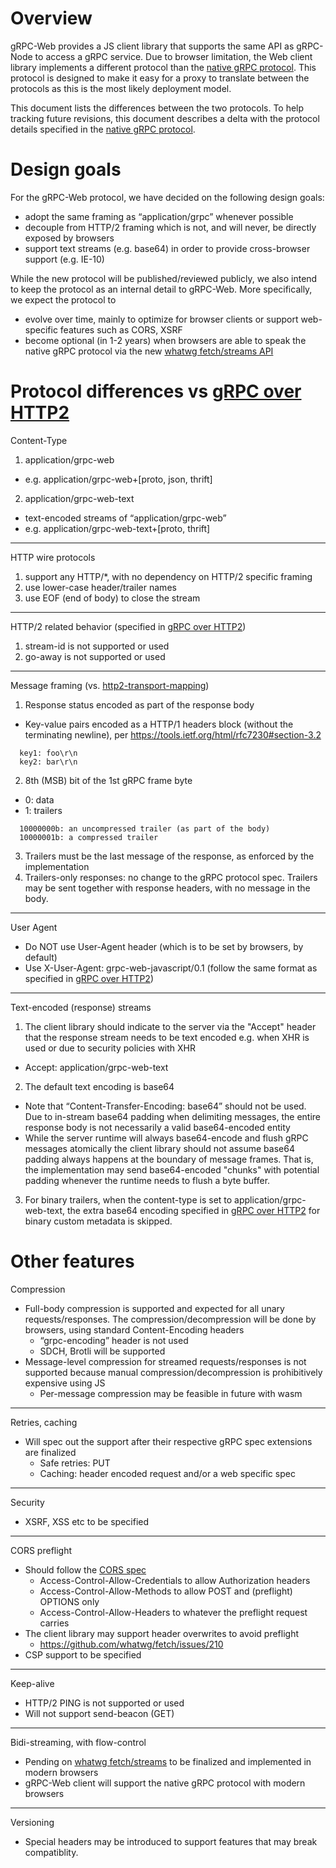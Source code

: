 # Overview

gRPC-Web provides a JS client library that supports the same API
as gRPC-Node to access a gRPC service. Due to browser limitation,
the Web client library implements a different protocol than the
[native gRPC protocol](http://www.grpc.io/docs/guides/wire.html).
This protocol is designed to make it easy for a proxy to translate
between the protocols as this is the most likely deployment model.

This document lists the differences between the two protocols.
To help tracking future revisions, this document describes a delta
with the protocol details specified in the
[native gRPC protocol](http://www.grpc.io/docs/guides/wire.html).

# Design goals

For the gRPC-Web protocol, we have decided on the following design goals:

* adopt the same framing as “application/grpc” whenever possible
* decouple from HTTP/2 framing which is not, and will never, be directly
exposed by browsers
* support text streams (e.g. base64) in order to provide cross-browser
support (e.g. IE-10)

While the new protocol will be published/reviewed publicly, we also
intend to keep the protocol as an internal detail to gRPC-Web.
More specifically, we expect the protocol to

* evolve over time, mainly to optimize for browser clients or support
web-specific features such as CORS, XSRF
* become optional (in 1-2 years) when browsers are able to speak the native
gRPC protocol via the new [whatwg fetch/streams API](https://github.com/whatwg/fetch)

# Protocol differences vs [gRPC over HTTP2](http://www.grpc.io/docs/guides/wire.html)

Content-Type

1. application/grpc-web
  * e.g. application/grpc-web+[proto, json, thrift]
2. application/grpc-web-text
  * text-encoded streams of “application/grpc-web”
  * e.g. application/grpc-web-text+[proto, thrift]

---

HTTP wire protocols

1. support any HTTP/*, with no dependency on HTTP/2 specific framing
2. use lower-case header/trailer names
3. use EOF (end of body) to close the stream

---

HTTP/2 related behavior (specified in [gRPC over HTTP2](http://www.grpc.io/docs/guides/wire.html))

1. stream-id is not supported or used
2. go-away is not supported or used

---

Message framing (vs. [http2-transport-mapping](http://www.grpc.io/docs/guides/wire.html#http2-transport-mapping))

1. Response status encoded as part of the response body
  * Key-value pairs encoded as a HTTP/1 headers block (without the terminating newline), per https://tools.ietf.org/html/rfc7230#section-3.2
  ```
    key1: foo\r\n
    key2: bar\r\n
  ```
2. 8th (MSB) bit of the 1st gRPC frame byte
  * 0: data
  * 1: trailers
  ```
    10000000b: an uncompressed trailer (as part of the body)
    10000001b: a compressed trailer
  ```
3. Trailers must be the last message of the response, as enforced
by the implementation
4. Trailers-only responses: no change to the gRPC protocol spec.
Trailers may be sent together with response headers, with no message
in the body.

---

User Agent

* Do NOT use User-Agent header (which is to be set by browsers, by default)
* Use X-User-Agent: grpc-web-javascript/0.1 (follow the same format as specified in [gRPC over HTTP2](http://www.grpc.io/docs/guides/wire.html))

---

Text-encoded (response) streams

1. The client library should indicate to the server via the "Accept" header that
the response stream needs to be text encoded e.g. when XHR is used or due
to security policies with XHR
  * Accept: application/grpc-web-text
2. The default text encoding is base64
  * Note that “Content-Transfer-Encoding: base64” should not be used.
  Due to in-stream base64 padding when delimiting messages, the entire
  response body is not necessarily a valid base64-encoded entity
  * While the server runtime will always base64-encode and flush gRPC messages
  atomically the client library should not assume base64 padding always
  happens at the boundary of message frames. That is, the implementation may send base64-encoded "chunks" with potential padding whenever the runtime needs to flush a byte buffer.
3. For binary trailers, when the content-type is set to
application/grpc-web-text, the extra base64 encoding specified
in [gRPC over HTTP2](http://www.grpc.io/docs/guides/wire.html)
for binary custom metadata is skipped.

# Other features

Compression

* Full-body compression is supported and expected for all unary
requests/responses. The compression/decompression will be done
by browsers, using standard Content-Encoding headers
  * “grpc-encoding” header is not used
  * SDCH, Brotli will be supported
* Message-level compression for streamed requests/responses is not supported
because manual compression/decompression is prohibitively expensive using JS
  * Per-message compression may be feasible in future with wasm

---

Retries, caching

* Will spec out the support after their respective gRPC spec extensions
are finalized
  * Safe retries: PUT
  * Caching: header encoded request and/or a web specific spec

---

Security

* XSRF, XSS etc to be specified

---

CORS preflight

* Should follow the [CORS spec](https://developer.mozilla.org/en-US/docs/Web/HTTP/Server-Side_Access_Control)
  * Access-Control-Allow-Credentials to allow Authorization headers
  * Access-Control-Allow-Methods to allow POST and (preflight) OPTIONS only
  * Access-Control-Allow-Headers to whatever the preflight request carries
* The client library may support header overwrites to avoid preflight
  * https://github.com/whatwg/fetch/issues/210
* CSP support to be specified

---

Keep-alive

* HTTP/2 PING is not supported or used
* Will not support send-beacon (GET)

---

Bidi-streaming, with flow-control

* Pending on [whatwg fetch/streams](https://github.com/whatwg/fetch) to be
finalized and implemented in modern browsers
* gRPC-Web client will support the native gRPC protocol with modern browsers

---

Versioning

* Special headers may be introduced to support features that may break compatiblity.

